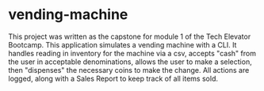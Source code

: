 # vending-machine
This project was written as the capstone for module 1 of the Tech Elevator Bootcamp. This application simulates a vending machine with a CLI. It handles reading in inventory for the machine via a csv, accepts "cash" from the user in acceptable denominations, allows the user to make a selection, then "dispenses" the necessary coins to make the change. All actions are logged, along with a Sales Report to keep track of all items sold.
